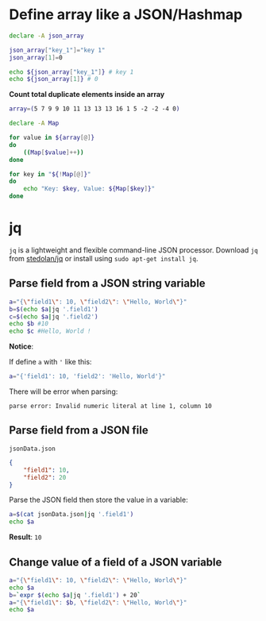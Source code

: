 # Define array like a JSON/Hashmap

```sh
declare -A json_array

json_array["key_1"]="key 1"
json_array[1]=0

echo ${json_array["key_1"]} # key 1
echo ${json_array[1]} # 0
```
**Count total duplicate elements inside an array**
```sh
array=(5 7 9 9 10 11 13 13 13 16 1 5 -2 -2 -4 0)

declare -A Map

for value in ${array[@]}
do
    ((Map[$value]++))
done

for key in "${!Map[@]}"
do
    echo "Key: $key, Value: ${Map[$key]}"
done
```
# jq

``jq`` is a lightweight and flexible command-line JSON processor. Download ``jq`` from [stedolan/jq](https://github.com/stedolan/jq) or install using ``sudo apt-get install jq``.

## Parse field from a JSON string variable

```sh
a="{\"field1\": 10, \"field2\": \"Hello, World\"}"
b=$(echo $a|jq '.field1')
c=$(echo $a|jq '.field2')
echo $b #10
echo $c #Hello, World !
```
**Notice**: 

If define ``a`` with ``'`` like this:

```sh
a="{'field1': 10, 'field2': 'Hello, World'}"
```

There will be error when parsing:

```
parse error: Invalid numeric literal at line 1, column 10
```

## Parse field from a JSON file

``jsonData.json``

```json
{
    "field1": 10,
    "field2": 20
}
```

Parse the JSON field then store the value in a variable:

```sh
a=$(cat jsonData.json|jq '.field1')
echo $a
```

**Result**: ``10``

## Change value of a field of a JSON variable

```sh
a="{\"field1\": 10, \"field2\": \"Hello, World\"}"
echo $a
b=`expr $(echo $a|jq '.field1') + 20`
a="{\"field1\": $b, \"field2\": \"Hello, World\"}"
echo $a
```
